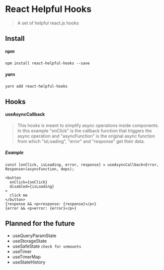 # React Helpful Hooks
> A set of helpful react.js hooks

## Install

##### npm
```
npm install react-helpful-hooks --save
```
##### yarn
```
yarn add react-helpful-hooks
```

## Hooks

#### useAsyncCallback
> This hooks is meant to simplify async operations inside components.
In this example "onClick" is the callback function that triggers the async operation and "asyncFunction" is the original async function from which "isLoading", "error" and "response" get their data.
##### Example
```tsx
const [onClick, isLoading, error, response] = useAsyncCallback<Error, Response>(asyncFunction, deps);

<button
  onClick={onClick}
  disabled={isLoading}
>
  click me
</button>
{response && <p>response: {response}</p>}
{error && <p>error: {error}</p>}
```

## Planned for the future
* useQueryParamState
* useStorageState
* useSafeState `check for unmounts`
* useTimer
* useTimerMap
* useStateHistory
